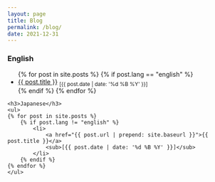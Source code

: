 ```yaml
---
layout: page
title: Blog
permalink: /blog/
date: 2021-12-31
---
```


<div class="post">
    <h3>English</h3>
    <ul>
    {% for post in site.posts %}
        {% if post.lang == "english" %}
            <li>
                <a href="{{ post.url | prepend: site.baseurl }}">{{ post.title }}</a>
                <sub>[{{ post.date | date: '%d %B %Y' }}]</sub>
            </li>
        {% endif %}
    {% endfor %}
    </ul>

    <h3>Japanese</h3>
    <ul>
    {% for post in site.posts %}
        {% if post.lang != "english" %}
            <li>
                <a href="{{ post.url | prepend: site.baseurl }}">{{ post.title }}</a>
                <sub>[{{ post.date | date: '%d %B %Y' }}]</sub>
            </li>
        {% endif %}
    {% endfor %}
    </ul>
</div>
